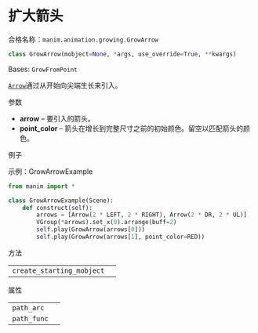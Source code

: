 # 扩大箭头

合格名称：`manim.animation.growing.GrowArrow`

```py
class GrowArrow(mobject=None, *args, use_override=True, **kwargs)
```

Bases: `GrowFromPoint`

[`Arrow`]()通过从开始向尖端生长来引入。

参数

- **arrow** – 要引入的箭头。
- **point_color** – 箭头在增长到完整尺寸之前的初始颜色。留空以匹配箭头的颜色。


例子

示例：GrowArrowExample

```py
from manim import *

class GrowArrowExample(Scene):
    def construct(self):
        arrows = [Arrow(2 * LEFT, 2 * RIGHT), Arrow(2 * DR, 2 * UL)]
        VGroup(*arrows).set_x(0).arrange(buff=2)
        self.play(GrowArrow(arrows[0]))
        self.play(GrowArrow(arrows[1], point_color=RED))
```

方法

|||
|-|-|
`create_starting_mobject`|


属性

|||
|-|-|
`path_arc`|
`path_func`|
